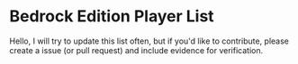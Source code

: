 # Bedrock Edition Player List
Hello, I will try to update this list often, but if you'd like to contribute, please create a issue (or pull request) and include evidence for verification.
